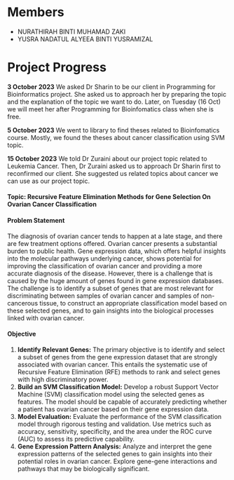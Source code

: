 # Members
- NURATHIRAH BINTI MUHAMAD ZAKI
- YUSRA NADATUL ALYEEA BINTI YUSRAMIZAL

# Project Progress
**3 October 2023**
We asked Dr Sharin to be our client in Programming for Bioinformatics project. 
She asked us to approach her by preparing the topic and the explanation of the topic we want to do. 
Later, on Tuesday (16 Oct) we will meet her after Programming for Bioinfomatics class when she is free.

**5 October 2023** 
We went to library to find theses related to Bioinfomatics course. 
Mostly, we found the theses about cancer classification using SVM topic.

**15 October 2023** 
We told Dr Zuraini about our project topic related to Leukemia Cancer. Then, Dr Zuraini asked us to approach Dr Sharin first to reconfirmed our client.
She suggested us related topics about cancer we can use as our project topic.

#### Topic: Recursive Feature Elimination Methods for Gene Selection On Ovarian Cancer Classification 
#### Problem Statement
The diagnosis of ovarian cancer tends to happen at a late stage, and there are few treatment options offered. Ovarian cancer presents a substantial burden to public health. Gene expression data, which offers helpful insights into the molecular pathways underlying cancer, shows potential for improving the classification of ovarian cancer and providing a more accurate diagnosis of the disease. However, there is a challenge that is caused by the huge amount of genes found in gene expression databases. The challenge is to identify a subset of genes that are most relevant for discriminating between samples of ovarian cancer and samples of non-cancerous tissue, to construct an appropriate classification model based on these selected genes, and to gain insights into the biological processes linked with ovarian cancer.

#### Objective
1. **Identify Relevant Genes:** The primary objective is to identify and select a subset of genes from the gene expression dataset that are strongly associated with ovarian cancer. This entails the systematic use of Recursive Feature Elimination (RFE) methods to rank and select genes with high discriminatory power.
2. **Build an SVM Classification Model:** Develop a robust Support Vector Machine (SVM) classification model using the selected genes as features. The model should be capable of accurately predicting whether a patient has ovarian cancer based on their gene expression data.
3. **Model Evaluation:** Evaluate the performance of the SVM classification model through rigorous testing and validation. Use metrics such as accuracy, sensitivity, specificity, and the area under the ROC curve (AUC) to assess its predictive capability.
4. **Gene Expression Pattern Analysis:** Analyze and interpret the gene expression patterns of the selected genes to gain insights into their potential roles in ovarian cancer. Explore gene-gene interactions and pathways that may be biologically significant.

